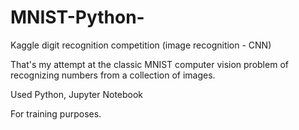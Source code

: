 # MNIST-Python-
Kaggle digit recognition competition (image recognition - CNN)

That's my attempt at the classic MNIST computer vision problem of recognizing numbers from a collection of images.

Used Python, Jupyter Notebook

For training purposes.
